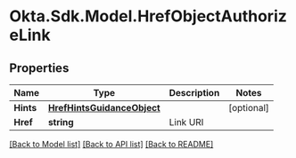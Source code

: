 # Okta.Sdk.Model.HrefObjectAuthorizeLink

## Properties

Name | Type | Description | Notes
------------ | ------------- | ------------- | -------------
**Hints** | [**HrefHintsGuidanceObject**](HrefHintsGuidanceObject.md) |  | [optional] 
**Href** | **string** | Link URI | 

[[Back to Model list]](../README.md#documentation-for-models) [[Back to API list]](../README.md#documentation-for-api-endpoints) [[Back to README]](../README.md)

